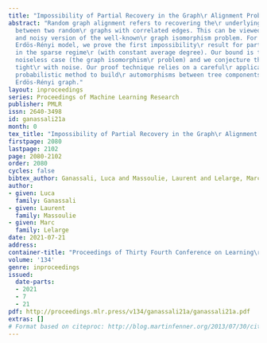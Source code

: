 ```yaml
---
title: "Impossibility of Partial Recovery in the Graph\r Alignment Problem"
abstract: "Random graph alignment refers to recovering the\r underlying vertex correspondence
  between two random\r graphs with correlated edges. This can be viewed as\r an average-case
  and noisy version of the well-known\r graph isomorphism problem. For the correlated\r
  Erdös-Rényi model, we prove the first impossibility\r result for partial recovery
  in the sparse regime\r (with constant average degree). Our bound is tight\r in the
  noiseless case (the graph isomorphism\r problem) and we conjecture that it is still
  tight\r with noise. Our proof technique relies on a careful\r application of the
  probabilistic method to build\r automorphisms between tree components of a\r subcritical
  Erdös-Rényi graph."
layout: inproceedings
series: Proceedings of Machine Learning Research
publisher: PMLR
issn: 2640-3498
id: ganassali21a
month: 0
tex_title: "Impossibility of Partial Recovery in the Graph\r Alignment Problem"
firstpage: 2080
lastpage: 2102
page: 2080-2102
order: 2080
cycles: false
bibtex_author: Ganassali, Luca and Massoulie, Laurent and Lelarge, Marc
author:
- given: Luca
  family: Ganassali
- given: Laurent
  family: Massoulie
- given: Marc
  family: Lelarge
date: 2021-07-21
address:
container-title: "Proceedings of Thirty Fourth Conference on Learning\r Theory"
volume: '134'
genre: inproceedings
issued:
  date-parts:
  - 2021
  - 7
  - 21
pdf: http://proceedings.mlr.press/v134/ganassali21a/ganassali21a.pdf
extras: []
# Format based on citeproc: http://blog.martinfenner.org/2013/07/30/citeproc-yaml-for-bibliographies/
---
```

